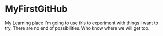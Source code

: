 # MyFirstGitHub
My Learning place
I'm going to use this to experiment with things I want to try. There are no end of possibilities. Who know where we will get too.
